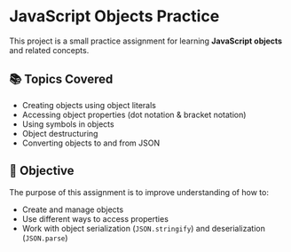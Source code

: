 # JavaScript Objects Practice

This project is a small practice assignment for learning **JavaScript objects** and related concepts.

## 📚 Topics Covered
- Creating objects using object literals
- Accessing object properties (dot notation & bracket notation)
- Using symbols in objects
- Object destructuring
- Converting objects to and from JSON

## 🎯 Objective
The purpose of this assignment is to improve understanding of how to:
- Create and manage objects
- Use different ways to access properties
- Work with object serialization (`JSON.stringify`) and deserialization (`JSON.parse`)

